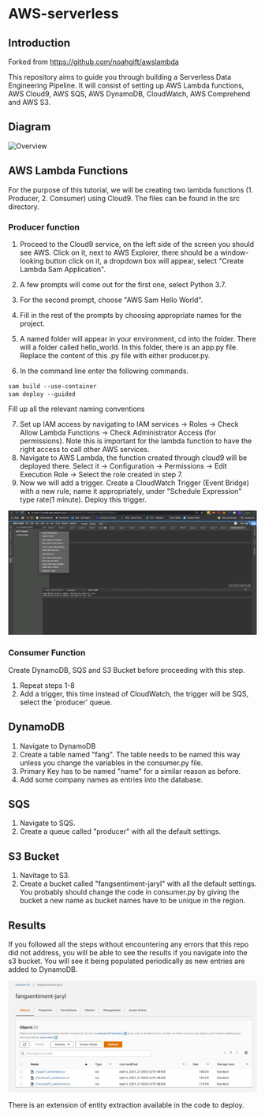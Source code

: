 # AWS-serverless

## Introduction

Forked from https://github.com/noahgift/awslambda

This repository aims to guide you through building a Serverless Data Engineering Pipeline. It will consist of setting up AWS Lambda functions, AWS Cloud9, AWS SQS, AWS DynamoDB, CloudWatch, AWS Comprehend and AWS S3.

## Diagram

![Overview](https://camo.githubusercontent.com/bb29cd924f9eb66730bbf7b0ed069a6ae03d2f1a/68747470733a2f2f757365722d696d616765732e67697468756275736572636f6e74656e742e636f6d2f35383739322f35353335343438332d62616537616638302d353437612d313165392d393930392d6135363231323531303635622e706e67)

## AWS Lambda Functions

For the purpose of this tutorial, we will be creating two lambda functions (1. Producer, 2. Consumer) using Cloud9. The files can be found in the src directory.

### Producer function

1. Proceed to the Cloud9 service, on the left side of the screen you should see AWS. Click on it, next to AWS Explorer, there should be a window-looking button click on it, a dropdown box will appear, select "Create Lambda Sam Application".

2. A few prompts will come out for the first one, select Python 3.7. 
3. For the second prompt, choose "AWS Sam Hello World".
4. Fill in the rest of the prompts by choosing appropriate names for the project.
5. A named folder will appear in your environment, cd into the folder. There will a folder called hello_world. In this folder, there is an app.py file. Replace the content of this .py file with either producer.py.
6. In the command line enter the following commands.
```
sam build --use-container
sam deploy --guided
```
Fill up all the relevant naming conventions

7. Set up IAM access by navigating to IAM services -> Roles -> Check Allow Lambda Functions -> Check Administrator Access (for permissions). Note this is important for the lambda function to have the right access to call other AWS services.
8. Navigate to AWS Lambda, the function created through cloud9 will be deployed there. Select it -> Configuration -> Permissions -> Edit Execution Role -> Select the role created in step 7.
9. Now we will add a trigger. Create a CloudWatch Trigger (Event Bridge) with a new rule, name it appropriately, under "Schedule Expression" type rate(1 minute). Deploy this trigger.

![Cloud9](https://github.com/jnganzh/AWS-serverless/blob/main/tutorial-imgs/1-cloud9lambda.JPG)

### Consumer Function

Create DynamoDB, SQS and S3 Bucket before proceeding with this step.

1. Repeat steps 1-8
2. Add a trigger, this time instead of CloudWatch, the trigger will be SQS, select the 'producer' queue.

## DynamoDB

1. Navigate to DynamoDB
2. Create a table named "fang". The table needs to be named this way unless you change the variables in the consumer.py file.
3. Primary Key has to be named "name" for a similar reason as before.
4. Add some company names as entries into the database.

## SQS

1. Navigate to SQS.
2. Create a queue called "producer" with all the default settings.

## S3 Bucket

1. Navitage to S3.
2. Create a bucket called "fangsentiment-jaryl" with all the default settings. You probably should change the code in consumer.py by giving the bucket a new name 
as bucket names have to be unique in the region.

## Results

If you followed all the steps without encountering any errors that this repo did not address, you will be able to see the results if you navigate into the s3 bucket. You will see it being populated periodically as new entries are added to DynamoDB.

![S3](https://github.com/jnganzh/AWS-serverless/blob/main/tutorial-imgs/2-s3bucket.JPG)

There is an extension of entity extraction available in the code to deploy.
